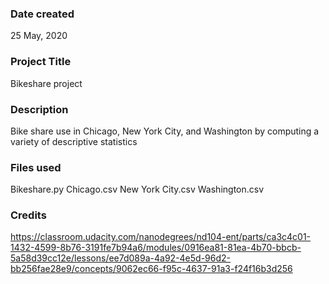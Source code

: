 ### Date created
25 May, 2020

### Project Title
Bikeshare project

### Description
Bike share use in Chicago, New York City, and Washington by computing a variety of descriptive statistics

### Files used
Bikeshare.py
Chicago.csv
New York City.csv
Washington.csv

### Credits
https://classroom.udacity.com/nanodegrees/nd104-ent/parts/ca3c4c01-1432-4599-8b76-3191fe7b94a6/modules/0916ea81-81ea-4b70-bbcb-5a58d39cc12e/lessons/ee7d089a-4a92-4e5d-96d2-bb256fae28e9/concepts/9062ec66-f95c-4637-91a3-f24f16b3d256

